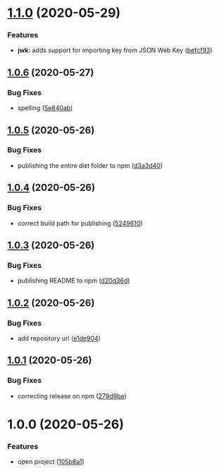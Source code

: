 # [1.1.0](https://github.com/willgm/web-crypto-tools/compare/v1.0.6...v1.1.0) (2020-05-29)


### Features

* **jwk:** adds support for importing key from JSON Web Key ([befcf93](https://github.com/willgm/web-crypto-tools/commit/befcf93dfc965c4dc801dd577689cf694b35ffa5))

## [1.0.6](https://github.com/willgm/web-crypto-tools/compare/v1.0.5...v1.0.6) (2020-05-27)


### Bug Fixes

* spelling ([5e840ab](https://github.com/willgm/web-crypto-tools/commit/5e840ab24cfc9d97a96fb33f98ad663f15801f38))

## [1.0.5](https://github.com/willgm/web-crypto-tools/compare/v1.0.4...v1.0.5) (2020-05-26)


### Bug Fixes

* publishing the entire dist folder to npm ([d3a3d40](https://github.com/willgm/web-crypto-tools/commit/d3a3d4014ee302ab51b40484e3f96e74c71deaea))

## [1.0.4](https://github.com/willgm/web-crypto-tools/compare/v1.0.3...v1.0.4) (2020-05-26)


### Bug Fixes

* correct build path for publishing ([5249610](https://github.com/willgm/web-crypto-tools/commit/52496107a8d59b4ec1dbb8922d7c5617405b1e64))

## [1.0.3](https://github.com/willgm/web-crypto-tools/compare/v1.0.2...v1.0.3) (2020-05-26)


### Bug Fixes

* publishing README to npm ([d20d36d](https://github.com/willgm/web-crypto-tools/commit/d20d36d10a99646b10a4fb85d10a13ea162fe24c))

## [1.0.2](https://github.com/willgm/web-crypto-tools/compare/v1.0.1...v1.0.2) (2020-05-26)


### Bug Fixes

* add repository url ([e1de904](https://github.com/willgm/web-crypto-tools/commit/e1de904bb3e2e69f4418d6036be2d361fe6d80c2))

## [1.0.1](https://github.com/willgm/web-crypto-tools/compare/v1.0.0...v1.0.1) (2020-05-26)


### Bug Fixes

* correcting release on npm ([279d9ba](https://github.com/willgm/web-crypto-tools/commit/279d9bab1fef38c4a4f801010895b2fee1102525))

# 1.0.0 (2020-05-26)


### Features

* open project ([105b8a1](https://github.com/willgm/web-crypto-tools/commit/105b8a1eb6b3db29f14c8fbaae5c73b859c64204))
